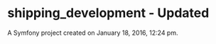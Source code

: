 shipping_development - Updated
====================

A Symfony project created on January 18, 2016, 12:24 pm.
